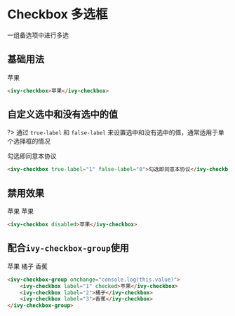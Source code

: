 # Checkbox 多选框

一组备选项中进行多选

## 基础用法

<ivy-checkbox>苹果</ivy-checkbox>

```html
<ivy-checkbox>苹果</ivy-checkbox>
```

## 自定义选中和没有选中的值

?> 通过 `true-label` 和 `false-label` 来设置选中和没有选中的值，通常适用于单个选择框的情况

<ivy-checkbox true-label="1" false-label="0" checked onchange="console.log(this.value)">勾选即同意本协议</ivy-checkbox>

```html
<ivy-checkbox true-label="1" false-label="0">勾选即同意本协议</ivy-checkbox>
```

## 禁用效果

<ivy-checkbox disabled>苹果</ivy-checkbox>
<ivy-checkbox disabled checked>苹果</ivy-checkbox>

```html
<ivy-checkbox disabled>苹果</ivy-checkbox>
```

## 配合`ivy-checkbox-group`使用

<ivy-checkbox-group onchange="console.log(this.value)">
    <ivy-checkbox label="1" checked>苹果</ivy-checkbox>
    <ivy-checkbox label="2">橘子</ivy-checkbox>
    <ivy-checkbox label="3">香蕉</ivy-checkbox>
</ivy-checkbox-group>

```html
<ivy-checkbox-group onchange="console.log(this.value)">
    <ivy-checkbox label="1" checked>苹果</ivy-checkbox>
    <ivy-checkbox label="2">橘子</ivy-checkbox>
    <ivy-checkbox label="3">香蕉</ivy-checkbox>
</ivy-checkbox-group>
```
